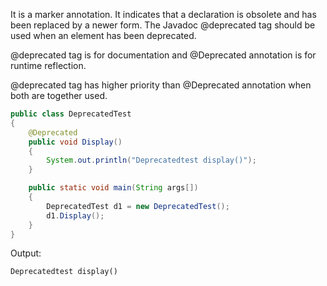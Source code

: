 It is a marker annotation. It indicates that a declaration is obsolete and has been replaced by a newer form. The
Javadoc @deprecated tag should be used when an element has been deprecated.

@deprecated tag is for documentation and @Deprecated annotation is for runtime reflection.

@deprecated tag has higher priority than @Deprecated annotation when both are together used.

```java
public class DeprecatedTest
{
    @Deprecated
    public void Display()
    {
        System.out.println("Deprecatedtest display()");
    }

    public static void main(String args[])
    {
        DeprecatedTest d1 = new DeprecatedTest();
        d1.Display();
    }
}
```

Output:

```
Deprecatedtest display()
```
